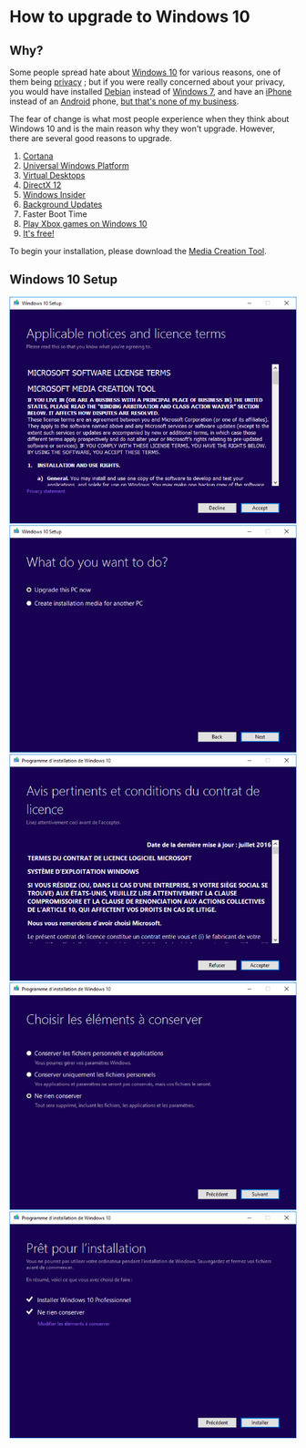 # How to upgrade to Windows 10

## Why?
Some people spread hate about [Windows 10](https://en.wikipedia.org/wiki/Windows_10) for various reasons, one of them being [privacy](https://en.wikipedia.org/wiki/Windows_10#Privacy_and_data_collection) ; but if you were really concerned about your privacy, you would have installed [Debian](https://en.wikipedia.org/wiki/Debian) instead of [Windows 7](https://en.wikipedia.org/wiki/Windows_7), and have an [iPhone](https://en.wikipedia.org/wiki/IOS) instead of an [Android](https://en.wikipedia.org/wiki/Android_(operating_system)) phone, [but that's none of my business](http://i.memeful.com/memes/R543qxM/Kermit-The-Frog.jpg).

The fear of change is what most people experience when they think about Windows 10 and is the main reason why they won't upgrade. However, there are several good reasons to upgrade.

1. [Cortana](https://en.wikipedia.org/wiki/Cortana_(software))
2. [Universal Windows Platform](https://en.wikipedia.org/wiki/Universal_Windows_Platform)
3. [Virtual Desktops](https://en.wikipedia.org/wiki/Task_View)
4. [DirectX 12](https://en.wikipedia.org/wiki/DirectX#DirectX_12)
5. [Windows Insider](https://en.wikipedia.org/wiki/Windows_Insider)
6. [Background Updates](https://en.wikipedia.org/wiki/Windows_Update#Windows_10)
7. Faster Boot Time
8. [Play Xbox games on Windows 10](https://en.wikipedia.org/wiki/Windows_10#Multimedia_and_gaming)
9. [It's free!](https://en.wikipedia.org/wiki/Windows_10#Free_upgrade_offer)

To begin your installation, please download the [Media Creation Tool](https://www.microsoft.com/en-ca/software-download/windows10/).

## Windows 10 Setup
![1](https://raw.githubusercontent.com/NatoBoram/FirstRun/master/Windows%2010/HowTo/Upgrade/1.PNG)
![2](https://raw.githubusercontent.com/NatoBoram/FirstRun/master/Windows%2010/HowTo/Upgrade/2.PNG)
![3](https://raw.githubusercontent.com/NatoBoram/FirstRun/master/Windows%2010/HowTo/Upgrade/3.PNG)
![4](https://raw.githubusercontent.com/NatoBoram/FirstRun/master/Windows%2010/HowTo/Upgrade/4.PNG)
![5](https://raw.githubusercontent.com/NatoBoram/FirstRun/master/Windows%2010/HowTo/Upgrade/5.PNG)
